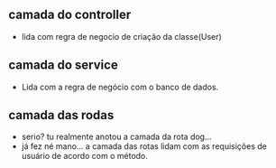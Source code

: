## camada do controller

- lida com regra de negocio de criação da classe(User)

## camada do service

- Lida com a regra de negócio com o banco de dados.

## camada das rodas

- serio? tu realmente anotou a camada da rota dog...
- já fez né mano... a camada das rotas lidam com as requisições de usuário de acordo com o método.


